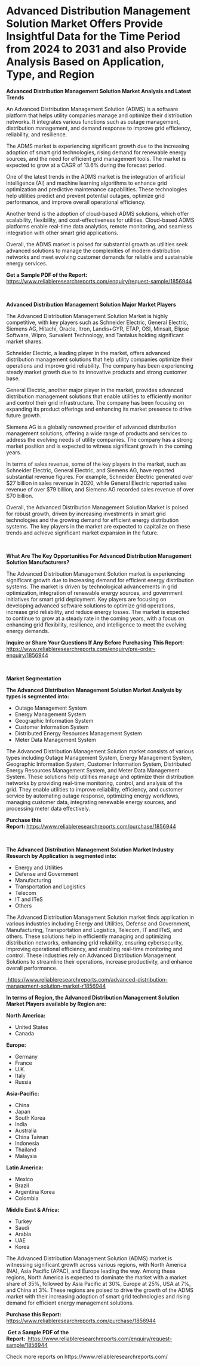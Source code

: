 <p><h1>Advanced Distribution Management Solution Market Offers Provide Insightful Data for the Time Period from 2024 to 2031 and also Provide Analysis Based on Application, Type, and Region</h1></p><p><strong>Advanced Distribution Management Solution Market Analysis and Latest Trends</strong></p>
<p><p>An Advanced Distribution Management Solution (ADMS) is a software platform that helps utility companies manage and optimize their distribution networks. It integrates various functions such as outage management, distribution management, and demand response to improve grid efficiency, reliability, and resilience.</p><p>The ADMS market is experiencing significant growth due to the increasing adoption of smart grid technologies, rising demand for renewable energy sources, and the need for efficient grid management tools. The market is expected to grow at a CAGR of 13.6% during the forecast period.</p><p>One of the latest trends in the ADMS market is the integration of artificial intelligence (AI) and machine learning algorithms to enhance grid optimization and predictive maintenance capabilities. These technologies help utilities predict and prevent potential outages, optimize grid performance, and improve overall operational efficiency.</p><p>Another trend is the adoption of cloud-based ADMS solutions, which offer scalability, flexibility, and cost-effectiveness for utilities. Cloud-based ADMS platforms enable real-time data analytics, remote monitoring, and seamless integration with other smart grid applications.</p><p>Overall, the ADMS market is poised for substantial growth as utilities seek advanced solutions to manage the complexities of modern distribution networks and meet evolving customer demands for reliable and sustainable energy services.</p></p>
<p><strong>Get a Sample PDF of the Report:&nbsp;</strong> <a href="https://www.reliableresearchreports.com/enquiry/request-sample/1856944">https://www.reliableresearchreports.com/enquiry/request-sample/1856944</a></p>
<p>&nbsp;</p>
<p><strong>Advanced Distribution Management Solution Major Market Players</strong></p>
<p><p>The Advanced Distribution Management Solution Market is highly competitive, with key players such as Schneider Electric, General Electric, Siemens AG, Hitachi, Oracle, Itron, Landis+GYR, ETAP, OSI, Minsait, Elipse Software, Wipro, Survalent Technology, and Tantalus holding significant market shares.</p><p>Schneider Electric, a leading player in the market, offers advanced distribution management solutions that help utility companies optimize their operations and improve grid reliability. The company has been experiencing steady market growth due to its innovative products and strong customer base.</p><p>General Electric, another major player in the market, provides advanced distribution management solutions that enable utilities to efficiently monitor and control their grid infrastructure. The company has been focusing on expanding its product offerings and enhancing its market presence to drive future growth.</p><p>Siemens AG is a globally renowned provider of advanced distribution management solutions, offering a wide range of products and services to address the evolving needs of utility companies. The company has a strong market position and is expected to witness significant growth in the coming years.</p><p>In terms of sales revenue, some of the key players in the market, such as Schneider Electric, General Electric, and Siemens AG, have reported substantial revenue figures. For example, Schneider Electric generated over $27 billion in sales revenue in 2020, while General Electric reported sales revenue of over $79 billion, and Siemens AG recorded sales revenue of over $70 billion.</p><p>Overall, the Advanced Distribution Management Solution Market is poised for robust growth, driven by increasing investments in smart grid technologies and the growing demand for efficient energy distribution systems. The key players in the market are expected to capitalize on these trends and achieve significant market expansion in the future.</p></p>
<p>&nbsp;</p>
<p><strong>What Are The Key Opportunities For Advanced Distribution Management Solution Manufacturers?</strong></p>
<p><p>The Advanced Distribution Management Solution market is experiencing significant growth due to increasing demand for efficient energy distribution systems. The market is driven by technological advancements in grid optimization, integration of renewable energy sources, and government initiatives for smart grid deployment. Key players are focusing on developing advanced software solutions to optimize grid operations, increase grid reliability, and reduce energy losses. The market is expected to continue to grow at a steady rate in the coming years, with a focus on enhancing grid flexibility, resilience, and intelligence to meet the evolving energy demands.</p></p>
<p><strong>Inquire or Share Your Questions If Any Before Purchasing This Report:</strong> <a href="https://www.reliableresearchreports.com/enquiry/pre-order-enquiry/1856944">https://www.reliableresearchreports.com/enquiry/pre-order-enquiry/1856944</a></p>
<p>&nbsp;</p>
<p><strong>Market Segmentation</strong></p>
<p><strong>The Advanced Distribution Management Solution Market Analysis by types is segmented into:</strong></p>
<p><ul><li>Outage Management System</li><li>Energy Management System</li><li>Geographic Information System</li><li>Customer Information System</li><li>Distributed Energy Resources Management System</li><li>Meter Data Management System</li></ul></p>
<p><p>The Advanced Distribution Management Solution market consists of various types including Outage Management System, Energy Management System, Geographic Information System, Customer Information System, Distributed Energy Resources Management System, and Meter Data Management System. These solutions help utilities manage and optimize their distribution networks by providing real-time monitoring, control, and analysis of the grid. They enable utilities to improve reliability, efficiency, and customer service by automating outage response, optimizing energy workflows, managing customer data, integrating renewable energy sources, and processing meter data effectively.</p></p>
<p><strong>Purchase this Report:&nbsp;</strong><a href="https://www.reliableresearchreports.com/purchase/1856944">https://www.reliableresearchreports.com/purchase/1856944</a></p>
<p>&nbsp;</p>
<p><strong>The Advanced Distribution Management Solution Market Industry Research by Application is segmented into:</strong></p>
<p><ul><li>Energy and Utilities</li><li>Defense and Government</li><li>Manufacturing</li><li>Transportation and Logistics</li><li>Telecom</li><li>IT and ITeS</li><li>Others</li></ul></p>
<p><p>The Advanced Distribution Management Solution market finds application in various industries including Energy and Utilities, Defense and Government, Manufacturing, Transportation and Logistics, Telecom, IT and ITeS, and others. These solutions help in efficiently managing and optimizing distribution networks, enhancing grid reliability, ensuring cybersecurity, improving operational efficiency, and enabling real-time monitoring and control. These industries rely on Advanced Distribution Management Solutions to streamline their operations, increase productivity, and enhance overall performance.</p></p>
<p><a href="https://www.reliableresearchreports.com/advanced-distribution-management-solution-market-r1856944">&nbsp;https://www.reliableresearchreports.com/advanced-distribution-management-solution-market-r1856944</a></p>
<p><strong>In terms of Region, the Advanced Distribution Management Solution Market Players available by Region are:</strong></p>
<p>
    <p> <strong> North America: </strong>
        <ul>
            <li>United States</li>
            <li>Canada</li>
        </ul>
        </p> 
    <p> <strong> Europe: </strong>
        <ul>
            <li>Germany</li>
            <li>France</li>
            <li>U.K.</li>
            <li>Italy</li>
            <li>Russia</li>
        </ul>
        </p> 
    <p> <strong> Asia-Pacific: </strong>
        <ul>
            <li>China</li>
            <li>Japan</li>
            <li>South Korea</li>
            <li>India</li>
            <li>Australia</li>
            <li>China Taiwan</li>
            <li>Indonesia</li>
            <li>Thailand</li>
            <li>Malaysia</li>
        </ul>
        </p> 
    <p> <strong> Latin America: </strong>
        <ul>
            <li>Mexico</li>
            <li>Brazil</li>
            <li>Argentina Korea</li>
            <li>Colombia</li>
        </ul>
        </p> 
    <p> <strong> Middle East & Africa: </strong>
        <ul>
            <li>Turkey</li>
            <li>Saudi</li>
            <li>Arabia</li>
            <li>UAE</li>
            <li>Korea</li>
        </ul>
    </p>
    </p>
<p><p>The Advanced Distribution Management Solution (ADMS) market is witnessing significant growth across various regions, with North America (NA), Asia Pacific (APAC), and Europe leading the way. Among these regions, North America is expected to dominate the market with a market share of 35%, followed by Asia Pacific at 30%, Europe at 25%, USA at 7%, and China at 3%. These regions are poised to drive the growth of the ADMS market with their increasing adoption of smart grid technologies and rising demand for efficient energy management solutions.</p></p>
<p><strong>Purchase this Report: </strong><a href="https://www.reliableresearchreports.com/purchase/1856944">https://www.reliableresearchreports.com/purchase/1856944</a></p>
<p>&nbsp;<strong>Get a Sample PDF of the Report:&nbsp;&nbsp;</strong><a href="https://www.reliableresearchreports.com/enquiry/request-sample/1856944">https://www.reliableresearchreports.com/enquiry/request-sample/1856944</a></p>
<p><strong></strong></p>
<p>Check more reports on https://www.reliableresearchreports.com/</p>